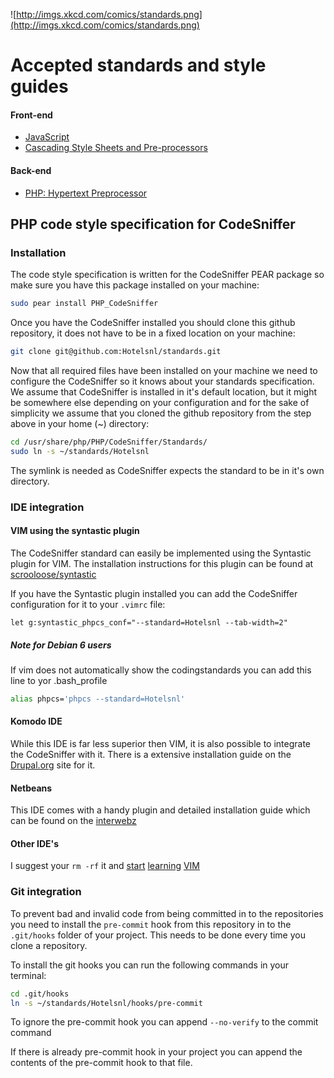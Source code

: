 ![http://imgs.xkcd.com/comics/standards.png](http://imgs.xkcd.com/comics/standards.png)

# Accepted standards and style guides

#### Front-end

- [JavaScript](/Hotelsnl/standards/wiki/JavaScript)
- [Cascading Style Sheets and Pre-processors](/Hotelsnl/standards/wiki/CSS)

#### Back-end

- [PHP: Hypertext Preprocessor](/Hotelsnl/standards/wiki/PHP)

## PHP code style specification for CodeSniffer

### Installation

The code style specification is written for the CodeSniffer PEAR package so make
sure you have this package installed on your machine:

```bash
sudo pear install PHP_CodeSniffer
```

Once you have the CodeSniffer installed you should clone this github repository,
it does not have to be in a fixed location on your machine:

```bash
git clone git@github.com:Hotelsnl/standards.git
```

Now that all required files have been installed on your machine we need to
configure the CodeSniffer so it knows about your standards specification. We
assume that CodeSniffer is installed in it's default location, but it might be
somewhere else depending on your configuration and for the sake of simplicity we
assume that you cloned the github repository from the step above in your home
(~) directory:

```bash
cd /usr/share/php/PHP/CodeSniffer/Standards/
sudo ln -s ~/standards/Hotelsnl
```

The symlink is needed as CodeSniffer expects the standard to be in it's own
directory.

### IDE integration

#### VIM using the syntastic plugin

The CodeSniffer standard can easily be implemented using the Syntastic plugin
for VIM. The installation instructions for this plugin can be found at
[scrooloose/syntastic](https://github.com/scrooloose/syntastic)

If you have the Syntastic plugin installed you can add the CodeSniffer
configuration for it to your `.vimrc` file:

```viml
let g:syntastic_phpcs_conf="--standard=Hotelsnl --tab-width=2"
```

##### Note for Debian 6 users

If vim does not automatically show the codingstandards you can add this line to
yor .bash_profile

```bash
alias phpcs='phpcs --standard=Hotelsnl'
```

#### Komodo IDE

While this IDE is far less superior then VIM, it is also possible to integrate
the CodeSniffer with it. There is a extensive installation guide on the
[Drupal.org](http://drupal.org/node/1410310) site for it.

#### Netbeans

This IDE comes with a handy plugin and detailed installation guide which can be
found on the
[interwebz](http://www.amaxus.com/cms-blog/coding-standards-netbeans-php-codesniffer)

#### Other IDE's

I suggest your `rm -rf` it and [start](http://vim-adventures.com/)
[learning](http://vimcasts.org/) [VIM](http://www.vim.org/)

### Git integration

To prevent bad and invalid code from being committed in to the repositories you
need to install the `pre-commit` hook from this repository in to the
`.git/hooks` folder of your project. This needs to be done every time you clone
a repository.

To install the git hooks you can run the following commands in your terminal:

```bash
cd .git/hooks
ln -s ~/standards/Hotelsnl/hooks/pre-commit
```

To ignore the pre-commit hook you can append `--no-verify` to the commit command

If there is already pre-commit hook in your project you can append the contents
of the pre-commit hook to that file.
